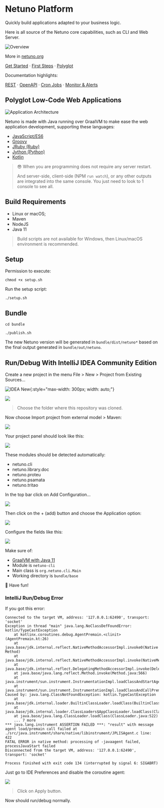 # Netuno Platform

Quickly build applications adapted to your business logic.

Here is all source of the Netuno core capabilities, such as CLI and Web Server.

![Overview](https://raw.githubusercontent.com/netuno-org/platform/main/docs/overview.png)

More in [netuno.org](https://www.netuno.org/)

[Get Started](https://doc.netuno.org/docs/en/installation/)
&middot; [First Steps](https://doc.netuno.org/docs/en/academy/start/demonstration/form/)
&middot; [Polyglot](https://doc.netuno.org/docs/en/business/polyglot/)

Documentation highlights:

[REST](https://doc.netuno.org/docs/en/academy/server/services/rest/)
&middot; [OpenAPI](https://doc.netuno.org/docs/en/academy/server/services/openapi/)
&middot; [Cron Jobs](https://doc.netuno.org/docs/en/academy/server/cron-jobs/)
&middot; [Monitor & Alerts](https://doc.netuno.org/docs/en/academy/server/monitor-alerts/)

## Polyglot Low-Code Web Applications

![Application Architecture](https://raw.githubusercontent.com/netuno-org/platform/main/docs/app-architecture.png)

Netuno is made with Java running over GraalVM to make ease the web application development, supporting these languages:

- [JavaScript/ES6](https://www.graalvm.org/javascript/)
- [Groovy](https://groovy-lang.org)
- [JRuby (Ruby)](https://www.jruby.org)
- [Jython (Python)](https://www.jython.org)
- [Kotlin](https://kotlinlang.org)

> 😎 When you are programming does not require any server restart.
>
> And server-side, client-side (NPM `run watch`), or any other outputs are integrated into the same console. You just need to look to 1 console to see all.

## Build Requirements

- Linux or macOS;
- Maven
- NodeJS
- Java 11

> Build scripts are not available for Windows, then Linux/macOS environment is recommended.

## Setup

Permission to execute:

`chmod +x setup.sh`

Run the setup script:

`./setup.sh`

## Bundle

`cd bundle`

`./publish.sh`

The new Netuno version will be generated in `bundle/dist/netuno*` based on the final output generated in `bundle/out/netuno`.

## Run/Debug With IntelliJ IDEA Community Edition

Create a new project in the menu File > New  > Project from Existing Sources...

![IDEA New](https://raw.githubusercontent.com/netuno-org/platform/main/docs/idea-new-project-from-existing-sources.png){:style="max-width: 300px; width: auto;"}

<img src="https://raw.githubusercontent.com/netuno-org/platform/main/docs/idea-new-project-from-existing-sources.png" style="max-width: 300px; width: auto;"/>

> Choose the folder where this repository was cloned.

Now choose Import project from external model > Maven:

<img src="https://raw.githubusercontent.com/netuno-org/platform/main/docs/idea-import-project.png" style="max-width: 350px; width: auto;"/>

Your project panel should look like this:

<img src="https://raw.githubusercontent.com/netuno-org/platform/main/docs/idea-project-modules.png" style="max-width: 200px; width: auto;"/>

These modules should be detected automatically:
- netuno.cli
- netuno.library.doc
- netuno.proteu
- netuno.psamata
- netuno.tritao

In the top bar click on Add Configuration...

<img src="https://raw.githubusercontent.com/netuno-org/platform/main/docs/idea-add-configuration.png" style="max-width: 300px; width: auto;"/>

Then click on the + (add) button and choose the Application option:

<img src="https://raw.githubusercontent.com/netuno-org/platform/main/docs/idea-run-debug-add-application.png" style="max-width: 350px; width: auto;"/>

Configure the fields like this:

<img src="https://raw.githubusercontent.com/netuno-org/platform/main/docs/idea-run-debug-configurations.png" style="max-width: 350px; width: auto;"/>

Make sure of:
- [GraalVM with Java 11](https://github.com/graalvm/graalvm-ce-builds/releases/)
- Module is `netuno-cli`
- Main class is `org.netuno.cli.Main`
- Working directory is `bundle/base`

🎉 Have fun!

### IntelliJ Run/Debug Error

If you got this error:

```
Connected to the target VM, address: '127.0.0.1:62490', transport: 'socket'
Exception in thread "main" java.lang.NoClassDefFoundError: kotlin/TypeCastException
	at kotlinx.coroutines.debug.AgentPremain.<clinit>(AgentPremain.kt:26)
	at java.base/jdk.internal.reflect.NativeMethodAccessorImpl.invoke0(Native Method)
	at java.base/jdk.internal.reflect.NativeMethodAccessorImpl.invoke(NativeMethodAccessorImpl.java:62)
	at java.base/jdk.internal.reflect.DelegatingMethodAccessorImpl.invoke(DelegatingMethodAccessorImpl.java:43)
	at java.base/java.lang.reflect.Method.invoke(Method.java:566)
	at java.instrument/sun.instrument.InstrumentationImpl.loadClassAndStartAgent(InstrumentationImpl.java:513)
	at java.instrument/sun.instrument.InstrumentationImpl.loadClassAndCallPremain(InstrumentationImpl.java:525)
Caused by: java.lang.ClassNotFoundException: kotlin.TypeCastException
	at java.base/jdk.internal.loader.BuiltinClassLoader.loadClass(BuiltinClassLoader.java:581)
	at java.base/jdk.internal.loader.ClassLoaders$AppClassLoader.loadClass(ClassLoaders.java:178)
	at java.base/java.lang.ClassLoader.loadClass(ClassLoader.java:522)
	... 7 more
*** java.lang.instrument ASSERTION FAILED ***: "result" with message agent load/premain call failed at ./src/java.instrument/share/native/libinstrument/JPLISAgent.c line: 422
FATAL ERROR in native method: processing of -javaagent failed, processJavaStart failed
Disconnected from the target VM, address: '127.0.0.1:62490', transport: 'socket'

Process finished with exit code 134 (interrupted by signal 6: SIGABRT)
```

Just go to IDE Preferences and disable the coroutine agent:

<img src="https://raw.githubusercontent.com/netuno-org/platform/main/docs/idea-disable-coroutines-agent.png" style="max-width: 300px; width: auto;"/>

> Click on Apply button.

Now should run/debug normally.

